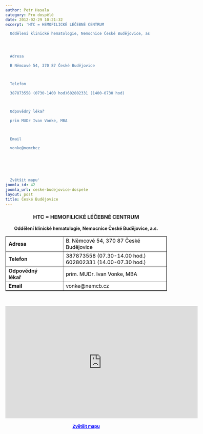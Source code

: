 ```yaml
---
author: Petr Hasala
category: Pro dospělé
date: 2012-02-29 10:21:32
excerpt: 'HTC = HEMOFILICKÉ LÉČEBNÉ CENTRUM

  Oddělení klinické hematologie, Nemocnice České Budějovice, as




  Adresa

  B Němcové 54, 370 87 České Budějovice



  Telefon

  387873558 (0730-1400 hod)602802331 (1400-0730 hod)



  Odpovědný lékař        

  prim MUDr Ivan Vonke, MBA



  Email

  vonke@nemcbcz




   

  Zvětšit mapu'
joomla_id: 42
joomla_url: ceske-budejovice-dospele
layout: post
title: České Budějovice
---
```


<h3 style="text-align: center;"><strong><strong><strong><strong><strong><strong><strong><strong>HTC = HEMOFILICKÉ LÉČEBNÉ CENTRUM</strong></strong></strong></strong></strong></strong></strong></strong></h3>
<p style="text-align: center;"><strong>Oddělení klinické hematologie, Nemocnice České Budějovice, a.s.</strong></p>
<table style="background-color: #ffffff;" border="1" align="center">
<tbody>
<tr>
<td><strong>Adresa</strong></td>
<td><span style="color: #000000;">B. Němcové 54, 370 87 České Budějovice</span></td>
</tr>
<tr>
<td><strong>Telefon</strong></td>
<td><span style="color: #000000;">387873558 (07.30-14.00 hod.)</span><br /><span style="color: #000000;">602802331 (14.00-07.30 hod.)</span></td>
</tr>
<tr>
<td><strong>Odpovědný lékař        </strong></td>
<td><span style="color: #000000;">prim. MUDr. Ivan Vonke, MBA<br /></span></td>
</tr>
<tr>
<td><strong>Email</strong></td>
<td>vonke@nemcb.cz</td>
</tr>
</tbody>
</table>
<p> </p>
<p style="text-align: center;"><iframe style="display: block; margin-left: auto; margin-right: auto;" src="http://maps.google.cz/maps?f=q&amp;source=s_q&amp;hl=cs&amp;geocode=&amp;q=B.+N%C4%9Bmcov%C3%A9+44,+370+00+%C4%8Cesk%C3%A9+Bud%C4%9Bjovice&amp;aq=&amp;sll=48.961511,14.471741&amp;sspn=0.008509,0.022724&amp;brcurrent=5,0,0&amp;ie=UTF8&amp;hq=&amp;hnear=Bo%C5%BEeny+N%C4%9Bmcov%C3%A9+402%2F44,+370+07+%C4%8Cesk%C3%A9+Bud%C4%9Bjovice+7&amp;t=h&amp;ll=48.961511,14.471741&amp;spn=0.019724,0.051498&amp;z=14&amp;iwloc=A&amp;output=embed" frameborder="0" marginwidth="0" marginheight="0" scrolling="no" width="600" height="350"></iframe><br /><strong><span style="font-size: medium;"><small><a href="http://maps.google.cz/maps?f=q&amp;source=embed&amp;hl=cs&amp;geocode=&amp;q=B.+N%C4%9Bmcov%C3%A9+44,+370+00+%C4%8Cesk%C3%A9+Bud%C4%9Bjovice&amp;aq=&amp;sll=48.961511,14.471741&amp;sspn=0.008509,0.022724&amp;brcurrent=5,0,0&amp;ie=UTF8&amp;hq=&amp;hnear=Bo%C5%BEeny+N%C4%9Bmcov%C3%A9+402%2F44,+370+07+%C4%8Cesk%C3%A9+Bud%C4%9Bjovice+7&amp;t=h&amp;ll=48.961511,14.471741&amp;spn=0.019724,0.051498&amp;z=14&amp;iwloc=A" style="color: #0000ff; text-align: left;">Zvětšit mapu</a></small></span></strong></p>